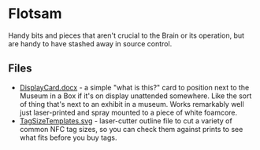 # Flotsam

Handy bits and pieces that aren't crucial to the Brain or its operation, but are handy to have stashed away in source control.

## Files

 * [DisplayCard.docx](DisplayCard.docx) - a simple "what is this?" card to position next to the Museum in a Box if it's on display unattended somewhere.  Like the sort of thing that's next to an exhibit in a museum.  Works remarkably well just laser-printed and spray mounted to a piece of white foamcore.
 * [TagSizeTemplates.svg](TagSizeTemplates.svg) - laser-cutter outline file to cut a variety of common NFC tag sizes, so you can check them against prints to see what fits before you buy tags.
